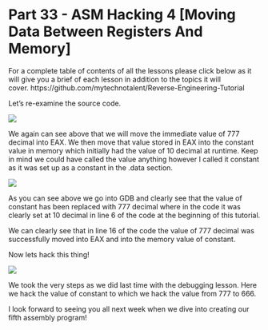 <h1>Part 33 - ASM Hacking 4 [Moving Data Between Registers And Memory]</h1><p>For a complete table of contents of all the lessons please click below as it will give you a brief of each lesson in addition to the topics it will cover. https://github.com/mytechnotalent/Reverse-Engineering-Tutorial</p><p>Let’s re-examine the source code.</p><div class="slate-resizable-image-embed slate-image-embed__resize-full-width"><img src="https://media-exp1.licdn.com/dms/image/C4E12AQEf8D8wTdNjbA/article-inline_image-shrink_1000_1488/0/1520234729924?e=1614211200&amp;v=beta&amp;t=jkjlFdSLpYHHN88eNmayoJmHUCJ9VLvKiwPTF7bnKhQ"/></div><p>We again can see above that we will move the immediate value of 777 decimal into EAX. We then move that value stored in EAX into the constant value in memory which initially had the value of 10 decimal at runtime. Keep in mind we could have called the value anything however I called it constant as it was set up as a constant in the .data section.</p><div class="slate-resizable-image-embed slate-image-embed__resize-full-width"><img src="https://media-exp1.licdn.com/dms/image/C4E12AQGZ63czpjvzEQ/article-inline_image-shrink_1000_1488/0/1520242560352?e=1614211200&amp;v=beta&amp;t=-xOYKjtCSUiAuhMfCK-cVeSMFHYMpLmOq7pxxbaG8KY"/></div><p>As you can see above we go into GDB and clearly see that the value of constant has been replaced with 777 decimal where in the code it was clearly set at 10 decimal in line 6 of the code at the beginning of this tutorial.</p><p>We can clearly see that in line 16 of the code the value of 777 decimal was successfully moved into EAX and into the memory value of constant.</p><p>Now lets hack this thing!</p><div class="slate-resizable-image-embed slate-image-embed__resize-full-width"><img src="https://media-exp1.licdn.com/dms/image/C4E12AQH-R9i1sah7tA/article-inline_image-shrink_1000_1488/0/1520174080965?e=1614211200&amp;v=beta&amp;t=1RMLUY6xhCOkp_mv7pgZNodgwj8y4_VkFAbnOcY10es"/></div><p>We took the very steps as we did last time with the debugging lesson. Here we hack the value of constant to which we hack the value from 777 to 666.</p><p>I look forward to seeing you all next week when we dive into creating our fifth assembly program!</p>